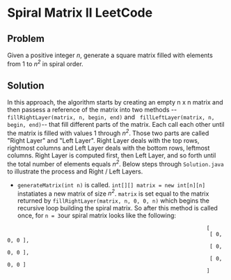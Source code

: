 # Spiral Matrix II LeetCode # 

## Problem ## 

Given a positive integer *n*, generate a square matrix filled with elements from 1 to *n<sup>2</sup>* in spiral order.

## Solution ## 

In this approach, the algorithm starts by creating an empty n x n matrix and then passess a reference of the matrix into two methods -- ``` fillRightLayer(matrix, n, begin, end)``` and ``` fillLeftLayer(matrix, n, begin, end)```-- that fill different parts of the matrix. Each call each other until the matrix is filled with values 1 through *n<sup>2</sup>*. Those two parts are called "Right Layer" and "Left Layer". Right Layer deals with the top rows, rightmost columns and Left Layer deals with the bottom rows, leftmost columns. Right Layer is computed first, then Left Layer, and so forth until the total number of elements equals *n<sup>2</sup>*. Below steps through ``` Solution.java ``` to illustrate the process and Right / Left Layers. 

 - ```generateMatrix(int n)``` is called. ```int[][] matrix = new int[n][n]``` instatiates a new matrix of size *n<sup>2</sup>*. ```matrix``` is set equal to the matrix returned by ```fillRightLayer(matrix, n, 0, 0, n)``` which begins the recursive loop building the spiral matrix. So after this method is called once,  for ```n = 3```our spiral matrix looks like the following:  
```
                                                                [
                                                                 [ 0, 0, 0 ],
                                                                 [ 0, 0, 0 ],
                                                                 [ 0, 0, 0 ]
                                                                ]
```
